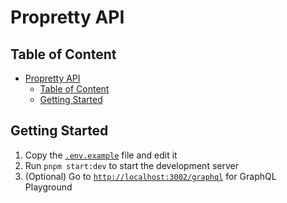 # Propretty API

## Table of Content

- [Propretty API](#propretty-api)
  - [Table of Content](#table-of-content)
  - [Getting Started](#getting-started)

## Getting Started

1. Copy the [`.env.example`](./.env.example) file and edit it
2. Run `pnpm start:dev` to start the development server
3. (Optional) Go to [`http://localhost:3002/graphql`](http://localhost:3002/graphql) for GraphQL Playground
